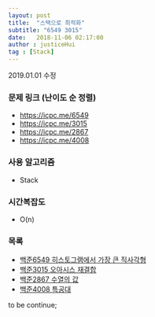 ```yaml
---
layout: post
title:  "스택으로 최적화"
subtitle: "6549 3015"
date:   2018-11-06 02:17:00
author : justiceHui
tag : [Stack]
---
```


2019.01.01 수정

### 문제 링크 (난이도 순 정렬)
* https://icpc.me/6549
* https://icpc.me/3015
* https://icpc.me/2867
* https://icpc.me/4008

### 사용 알고리즘
* Stack

### 시간복잡도
* O(n)

### 목록
* <a href = "https://justicehui.github.io/2018/11/05/BOJ6549.html">백준6549 히스토그램에서 가장 큰 직사각형</a>
* <a href = "https://justicehui.github.io/2018/11/06/BOJ3015.html">백준3015 오아시스 재결합</a>
* <a href = "https://justicehui.github.io/2018/11/13/BOJ2867.html">백준2867 수열의 값</a>
* <a href = "https://justicehui.github.io/2018/08/20/Commando.html">백준4008 특공대</a>

to be continue;
